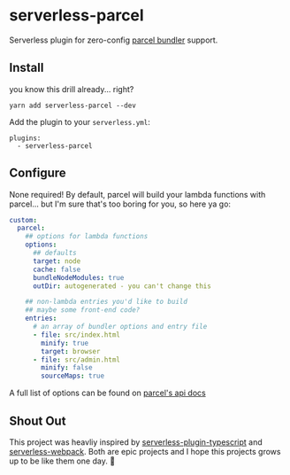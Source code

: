 # serverless-parcel

Serverless plugin for zero-config [parcel bundler](https://parceljs.org/) support.

## Install

you know this drill already... right?

```
yarn add serverless-parcel --dev
```

Add the plugin to your `serverless.yml`:

```
plugins:
  - serverless-parcel
```

## Configure

None required! By default, parcel will build your lambda functions with parcel... but I'm sure that's too boring for you, so here ya go:

```yml
custom:
  parcel:
    ## options for lambda functions
    options:
      ## defaults
      target: node
      cache: false
      bundleNodeModules: true
      outDir: autogenerated - you can't change this

    ## non-lambda entries you'd like to build
    ## maybe some front-end code?
    entries:
      # an array of bundler options and entry file
      - file: src/index.html
        minify: true
        target: browser
      - file: src/admin.html
        minify: false
        sourceMaps: true
```

A full list of options can be found on [parcel's api docs](https://parceljs.org/api.html)

## Shout Out

This project was heavliy inspired by [serverless-plugin-typescript](https://github.com/prisma/serverless-plugin-typescript) and [serverless-webpack](https://github.com/serverless-heaven/serverless-webpack). Both are epic projects and I hope this projects grows up to be like them one day. :tada:
